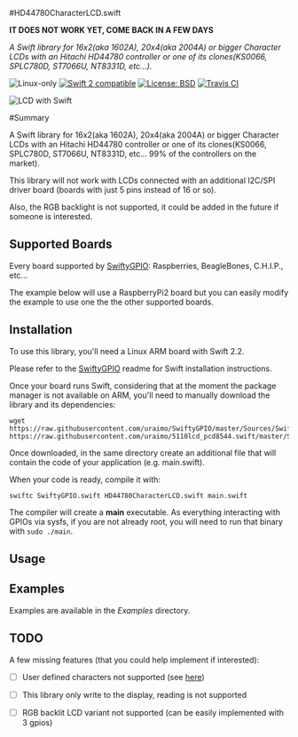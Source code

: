 #HD44780CharacterLCD.swift

**IT DOES NOT WORK YET, COME BACK IN A FEW DAYS**

*A Swift library for 16x2(aka 1602A), 20x4(aka 2004A) or bigger Character LCDs with an Hitachi HD44780 controller or one of its clones(KS0066, SPLC780D, ST7066U, NT8331D, etc...).*

<p>
<img src="https://img.shields.io/badge/os-linux-green.svg?style=flat" alt="Linux-only" />
<a href="https://developer.apple.com/swift"><img src="https://img.shields.io/badge/swift2-compatible-4BC51D.svg?style=flat" alt="Swift 2 compatible" /></a>
<a href="https://raw.githubusercontent.com/uraimo/HD44780CharacterLCD.swift/master/LICENSE"><img src="http://img.shields.io/badge/license-BSD-blue.svg?style=flat" alt="License: BSD" /></a>
<a href="https://travis-ci.org/uraimo/HD44780CharacterLCD.swift"><img src="https://travis-ci.org/uraimo/HD44780CharacterLCD.swift.svg" alt="Travis CI"></a>
</p>
 
![LCD with Swift](https://raw.githubusercontent.com/uraimo/HD44780CharacterLCD.swift/master/imgs/lcd.jpg)


#Summary

A Swift library for 16x2(aka 1602A), 20x4(aka 2004A) or bigger Character LCDs with an Hitachi HD44780 controller or one of its clones(KS0066, SPLC780D, ST7066U, NT8331D, etc... 99% of the controllers on the market).

This library will not work with LCDs connected with an additional I2C/SPI driver board (boards with just 5 pins instead of 16 or so). 

Also, the RGB backlight is not supported, it could be added in the future if someone is interested. 

## Supported Boards

Every board supported by [SwiftyGPIO](https://github.com/uraimo/SwiftyGPIO): Raspberries, BeagleBones, C.H.I.P., etc...

The example below will use a RaspberryPi2 board but you can easily modify the example to use one the the other supported boards.
 
## Installation

To use this library, you'll need a Linux ARM board with Swift 2.2.

Please refer to the [SwiftyGPIO](https://github.com/uraimo/SwiftyGPIO) readme for Swift installation instructions.

Once your board runs Swift, considering that at the moment the package manager is not available on ARM, you'll need to manually download the library and its dependencies: 

    wget https://raw.githubusercontent.com/uraimo/SwiftyGPIO/master/Sources/SwiftyGPIO.swift https://raw.githubusercontent.com/uraimo/5110lcd_pcd8544.swift/master/Sources/HD44780CharacterLCD.swift

Once downloaded, in the same directory create an additional file that will contain the code of your application (e.g. main.swift). 

When your code is ready, compile it with:

    swiftc SwiftyGPIO.swift HD44780CharacterLCD.swift main.swift

The compiler will create a **main** executable.
As everything interacting with GPIOs via sysfs, if you are not already root, you will need to run that binary with `sudo ./main`.

## Usage 


## Examples

Examples are available in the *Examples* directory.


## TODO

A few missing features (that you could help implement if interested):

- [ ] User defined characters not supported (see [here](http://www.quinapalus.com/hd44780udg.html))
- [ ] This library only write to the display, reading is not supported
- [ ] RGB backlit LCD variant not supported (can be easily implemented with 3 gpios)

